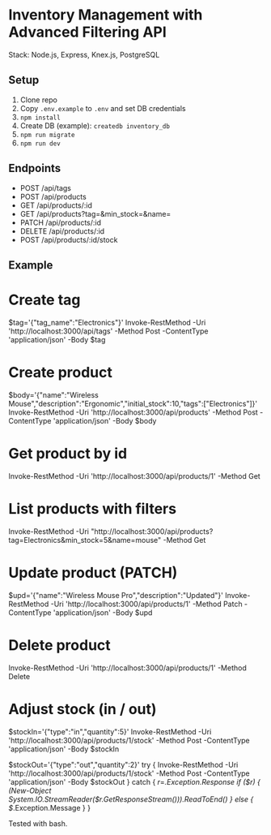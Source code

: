 # Inventory Management with Advanced Filtering API

Stack: Node.js, Express, Knex.js, PostgreSQL

## Setup
1. Clone repo
2. Copy `.env.example` to `.env` and set DB credentials
3. `npm install`
4. Create DB (example): `createdb inventory_db`
5. `npm run migrate`
6. `npm run dev`

## Endpoints
- POST /api/tags
- POST /api/products
- GET /api/products/:id
- GET /api/products?tag=&min_stock=&name=
- PATCH /api/products/:id
- DELETE /api/products/:id
- POST /api/products/:id/stock

## Example
# Create tag
$tag='{"tag_name":"Electronics"}'
Invoke-RestMethod -Uri 'http://localhost:3000/api/tags' -Method Post -ContentType 'application/json' -Body $tag

# Create product
$body='{"name":"Wireless Mouse","description":"Ergonomic","initial_stock":10,"tags":["Electronics"]}'
Invoke-RestMethod -Uri 'http://localhost:3000/api/products' -Method Post -ContentType 'application/json' -Body $body

# Get product by id
Invoke-RestMethod -Uri 'http://localhost:3000/api/products/1' -Method Get

# List products with filters
Invoke-RestMethod -Uri "http://localhost:3000/api/products?tag=Electronics&min_stock=5&name=mouse" -Method Get

# Update product (PATCH)
$upd='{"name":"Wireless Mouse Pro","description":"Updated"}'
Invoke-RestMethod -Uri 'http://localhost:3000/api/products/1' -Method Patch -ContentType 'application/json' -Body $upd

# Delete product
Invoke-RestMethod -Uri 'http://localhost:3000/api/products/1' -Method Delete

# Adjust stock (in / out)
$stockIn='{"type":"in","quantity":5}'
Invoke-RestMethod -Uri 'http://localhost:3000/api/products/1/stock' -Method Post -ContentType 'application/json' -Body $stockIn

$stockOut='{"type":"out","quantity":2}'
try { Invoke-RestMethod -Uri 'http://localhost:3000/api/products/1/stock' -Method Post -ContentType 'application/json' -Body $stockOut }
catch {
  $r=$_.Exception.Response
  if ($r) { (New-Object System.IO.StreamReader($r.GetResponseStream())).ReadToEnd() } else { $_.Exception.Message }
}

Tested with bash.
